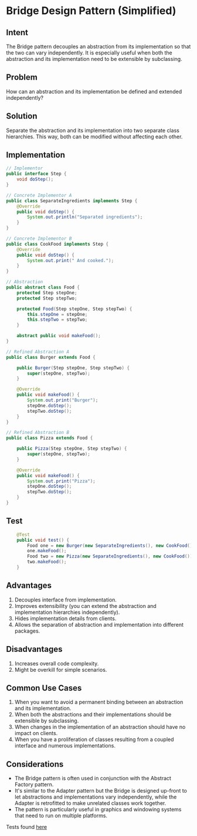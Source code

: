 # Bridge Design Pattern (Simplified)

## Intent
The Bridge pattern decouples an abstraction from its implementation so that the two can vary independently. It is especially useful when both the abstraction and its implementation need to be extensible by subclassing.

## Problem
How can an abstraction and its implementation be defined and extended independently?

## Solution
Separate the abstraction and its implementation into two separate class hierarchies. This way, both can be modified without affecting each other.

## Implementation

```java
// Implementor
public interface Step {
    void doStep();
}

// Concrete Implementor A
public class SeparateIngredients implements Step {
    @Override
    public void doStep() {
        System.out.println("Separated ingredients");
    }
}

// Concrete Implementor B
public class CookFood implements Step {
    @Override
    public void doStep() {
        System.out.print(" And cooked.");
    }
}

// Abstraction
public abstract class Food {
    protected Step stepOne;
    protected Step stepTwo;

    protected Food(Step stepOne, Step stepTwo) {
        this.stepOne = stepOne;
        this.stepTwo = stepTwo;
    }

    abstract public void makeFood();
}

// Refined Abstraction A
public class Burger extends Food {

    public Burger(Step stepOne, Step stepTwo) {
        super(stepOne, stepTwo);
    }

    @Override
    public void makeFood() {
        System.out.print("Burger");
        stepOne.doStep();
        stepTwo.doStep();
    }
}

// Refined Abstraction B
public class Pizza extends Food {

    public Pizza(Step stepOne, Step stepTwo) {
        super(stepOne, stepTwo);
    }

    @Override
    public void makeFood() {
        System.out.print("Pizza");
        stepOne.doStep();
        stepTwo.doStep();
    }
}
```

## Test

```java
    @Test
    public void test() {
        Food one = new Burger(new SeparateIngredients(), new CookFood());
        one.makeFood();
        Food two = new Pizza(new SeparateIngredients(), new CookFood());
        two.makeFood();
    }
```

## Advantages
1. Decouples interface from implementation.
2. Improves extensibility (you can extend the abstraction and implementation hierarchies independently).
3. Hides implementation details from clients.
4. Allows the separation of abstraction and implementation into different packages.

## Disadvantages
1. Increases overall code complexity.
2. Might be overkill for simple scenarios.

## Common Use Cases
1. When you want to avoid a permanent binding between an abstraction and its implementation.
2. When both the abstractions and their implementations should be extensible by subclassing.
3. When changes in the implementation of an abstraction should have no impact on clients.
4. When you have a proliferation of classes resulting from a coupled interface and numerous implementations.

## Considerations
- The Bridge pattern is often used in conjunction with the Abstract Factory pattern.
- It's similar to the Adapter pattern but the Bridge is designed up-front to let abstractions and implementations vary independently, while the Adapter is retrofitted to make unrelated classes work together.
- The pattern is particularly useful in graphics and windowing systems that need to run on multiple platforms.


Tests found [here](../../../../../src/test/java/structural/bridge)
